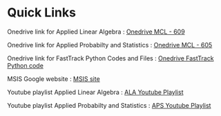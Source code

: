 # Quick Links

Onedrive link for Applied Linear Algebra : 
[Onedrive MCL - 609](https://tinyurl.com/y6ky75hg)

Onedrive link for Applied Probabilty and Statistics : 
[Onedrive MCL - 605](https://tinyurl.com/y5ljdm5j)

Onedrive link for FastTrack Python Codes and Files : 
[Onedrive FastTrack Python code](https://tinyurl.com/yy9vnqew)

MSIS Google website : 
[MSIS site](https://sites.google.com/view/msismahe/home)

Youtube playlist Applied Linear Algebra : 
[ALA Youtube Playlist](https://www.youtube.com/playlist?list=PL-apQ9gGXkLYdo5CnaaueO5LHFdp3TAXC)

Youtube playlist Applied Probabilty and Statistics : 
[APS Youtube Playlist](https://www.youtube.com/playlist?list=PL-apQ9gGXkLbuu7mycNN2mlCMIJoz7LOA)

